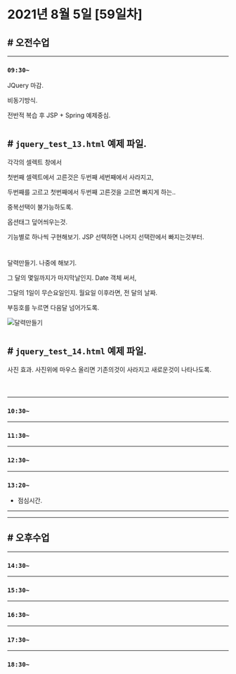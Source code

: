 # 2021년 8월 5일 [59일차]

## # 오전수업
----
### `09:30~`

JQuery 마감.     

비동기방식.    

전반적 복습 후 JSP + Spring 예제중심.    

#

## # `jquery_test_13.html` 예제 파일.

각각의 셀렉트 창에서   

첫번째 셀렉트에서 고른것은 두번째 세번째에서 사라지고,  

두번째를 고르고 첫번째에서 두번째 고른것을 고르면 빠지게 하는..

중복선택이 불가능하도록.    

옵션태그 덮어씌우는것.  

기능별로 하나씩 구현해보기.  JSP 선택하면 나머지 선택란에서 빠지는것부터.    

#

달력만들기.   나중에 해보기.  

그 달의 몇일까지가 마지막날인지. Date 객체 써서,   

그달의 1일이 무슨요일인지. 월요일 이후라면, 전 달의 날짜.    

부등호를 누르면 다음달 넘어가도록.  

![달력만들기]()  

#

## # `jquery_test_14.html` 예제 파일.

사진 효과.  사진위에 마우스 올리면 기존의것이 사라지고 새로운것이 나타나도록.  

```

```
>

#








----
### `10:30~`








----
### `11:30~`








----
### `12:30~`








----
### `13:20~`

  - 점심시간.

---
---

## # 오후수업

---
### `14:30~`










---
### `15:30~`









----
### `16:30~`








----
### `17:30~`








----
### `18:30~`
